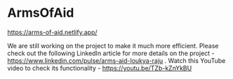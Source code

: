 # ArmsOfAid
https://arms-of-aid.netlify.app/

We are still working on the project to make it much more efficient. Please check out the following LinkedIn article for more details on the project - https://www.linkedin.com/pulse/arms-aid-loukya-raju . Watch this YouTube video to check its functionality - https://youtu.be/TZb-kZnYkBU
